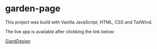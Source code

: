 # garden-page

This project was build with Vanilla JavaScript, HTML, CSS and TailWind.

The live app is available after clickking the link below:

[GiardDesign]([www.google.com](https://squid-app-xmocm.ondigitalocean.app/)https://squid-app-xmocm.ondigitalocean.app/)

